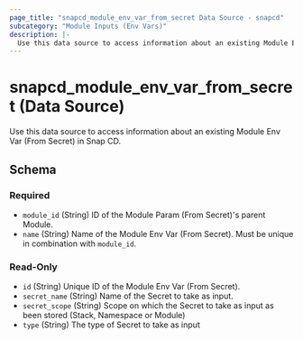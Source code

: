 ```yaml
---
page_title: "snapcd_module_env_var_from_secret Data Source - snapcd"
subcategory: "Module Inputs (Env Vars)"
description: |-
  Use this data source to access information about an existing Module Env Var (From Secret) in Snap CD.
---
```


# snapcd_module_env_var_from_secret (Data Source)

Use this data source to access information about an existing Module Env Var (From Secret) in Snap CD.




<!-- schema generated by tfplugindocs -->
## Schema

### Required

- `module_id` (String) ID of the Module Param (From Secret)'s parent Module.
- `name` (String) Name of the Module Env Var (From Secret).  Must be unique in combination with `module_id`.

### Read-Only

- `id` (String) Unique ID of the Module Env Var (From Secret).
- `secret_name` (String) Name of the Secret to take as input.
- `secret_scope` (String) Scope on which the Secret to take as input as been stored (Stack, Namespace or Module)
- `type` (String) The type of Secret to take as input
